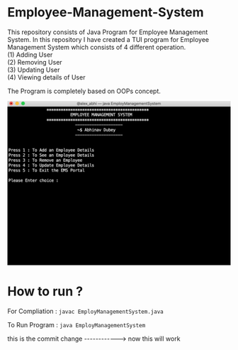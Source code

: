 # Employee-Management-System
This repository consists of Java Program for Employee Management System. In this repository I have created a TUI program for Employee Management System which consists of 4 different operation.<br>
(1) Adding User<br>  (2) Removing User<br> (3) Updating User<br>  (4) Viewing details of User

The Program is completely based on OOPs concept.

<img src="Images/Java.png">

# How to run ?
For Compliation : <code>javac EmployManagementSystem.java</code>

To Run Program  : <code>java EmployManagementSystem</code>


this is the commit change ------------>
now this will work
